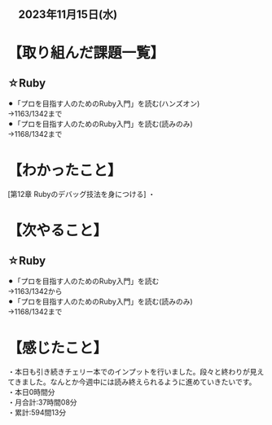 ## 　2023年11月15日(水)
# 【取り組んだ課題一覧】
## ☆Ruby
⚫︎「プロを目指す人のためのRuby入門」を読む(ハンズオン)<br>
→1163/1342まで<br>
⚫︎「プロを目指す人のためのRuby入門」を読む(読みのみ)<br>
→1168/1342まで<br>
# 【わかったこと】
[第12章 Rubyのデバッグ技法を身につける]
・
# 【次やること】
## ☆Ruby
⚫︎「プロを目指す人のためのRuby入門」を読む<br>
→1163/1342から<br>
⚫︎「プロを目指す人のためのRuby入門」を読む(読みのみ)<br>
→1168/1342まで<br>
# 【感じたこと】
・本日も引き続きチェリー本でのインプットを行いました。段々と終わりが見えてきました。なんとか今週中には読み終えられるように進めていきたいです。
・本日0時間分<br>
・月合計:37時間08分<br>
・累計:594間13分<br>
